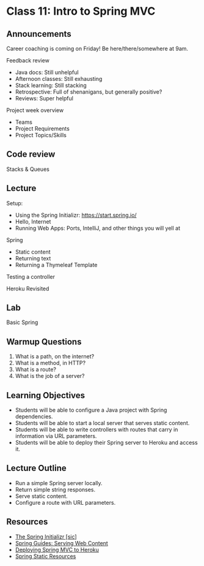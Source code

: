 # Class 11: Intro to Spring MVC

## Announcements

Career coaching is coming on Friday!  Be here/there/somewhere at 9am.

Feedback review
- Java docs:  Still unhelpful
- Afternoon classes:  Still exhausting
- Stack learning:  Still stacking
- Retrospective:  Full of shenanigans, but generally positive?
- Reviews: Super helpful

Project week overview
- Teams
- Project Requirements
- Project Topics/Skills

## Code review

Stacks & Queues

## Lecture

Setup:
- Using the Spring Initializr: https://start.spring.io/
- Hello, Internet
- Running Web Apps: Ports, IntelliJ, and other things you will yell at

Spring
- Static content
- Returning text
- Returning a Thymeleaf Template

Testing a controller

Heroku Revisited

## Lab

Basic Spring

## Warmup Questions

1. What is a path, on the internet?
2. What is a method, in HTTP?
3. What is a route?
4. What is the job of a server?

## Learning Objectives

* Students will be able to configure a Java project with Spring dependencies.
* Students will be able to start a local server that serves static content.
* Students will be able to write controllers with routes that carry in information via URL parameters.
* Students will be able to deploy their Spring server to Heroku and access it.

## Lecture Outline

* Run a simple Spring server locally.
* Return simple string responses.
* Serve static content.
* Configure a route with URL parameters.
  
## Resources

* [The Spring Initializr \[sic\]](https://start.spring.io/)
* [Spring Guides: Serving Web Content](https://spring.io/guides/gs/serving-web-content/)
* [Deploying Spring MVC to Heroku](https://devcenter.heroku.com/articles/deploying-spring-boot-apps-to-heroku)
* [Spring Static Resources](https://spring.io/blog/2013/12/19/serving-static-web-content-with-spring-boot)